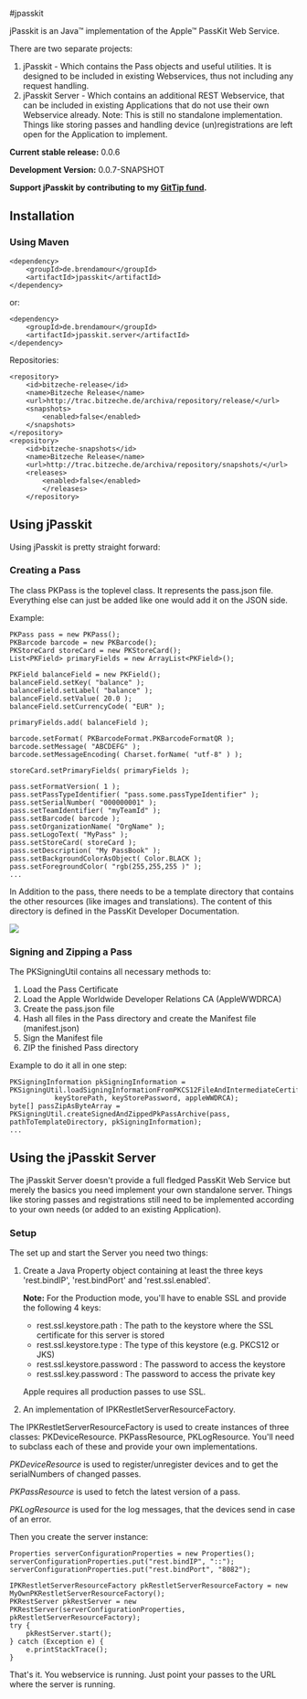 #jpasskit

jPasskit is an Java&trade; implementation of the Apple&trade; PassKit Web Service.

There are two separate projects:

1. jPasskit - Which contains the Pass objects and useful utilities. It is designed to be included in existing Webservices, thus not including any request handling.
2. jPasskit Server -  Which contains an additional REST Webservice, that can be included in existing Applications that do not use their own Webservice already. Note: This is still no standalone implementation. Things like storing passes and handling device (un)registrations are left open for the Application to implement.

**Current stable release:** 0.0.6

**Development Version:** 0.0.7-SNAPSHOT

**Support jPasskit by contributing to my [GitTip fund](https://www.gittip.com/drallgood/).**

## Installation

### Using Maven

	<dependency>
		<groupId>de.brendamour</groupId>
		<artifactId>jpasskit</artifactId>
	</dependency>

or:
	
	<dependency>
		<groupId>de.brendamour</groupId>
		<artifactId>jpasskit.server</artifactId>
	</dependency>


Repositories:

	<repository>
		<id>bitzeche-release</id>
		<name>Bitzeche Release</name>
		<url>http://trac.bitzeche.de/archiva/repository/release/</url>
		<snapshots>
			<enabled>false</enabled>
		</snapshots>
	</repository>
	<repository>
		<id>bitzeche-snapshots</id>
		<name>Bitzeche Release</name>
		<url>http://trac.bitzeche.de/archiva/repository/snapshots/</url>
		<releases>
			<enabled>false</enabled>
			</releases>
		</repository>
	
## Using jPasskit

Using jPasskit is pretty straight forward:

### Creating a Pass

The class PKPass is the toplevel class. It represents the pass.json file. Everything else can just be added like one would add it on the JSON side.

Example:

	PKPass pass = new PKPass();
	PKBarcode barcode = new PKBarcode();
	PKStoreCard storeCard = new PKStoreCard();
	List<PKField> primaryFields = new ArrayList<PKField>();
	
	PKField balanceField = new PKField();
	balanceField.setKey( "balance" );
	balanceField.setLabel( "balance" );
	balanceField.setValue( 20.0 );
	balanceField.setCurrencyCode( "EUR" );

	primaryFields.add( balanceField );

	barcode.setFormat( PKBarcodeFormat.PKBarcodeFormatQR );
	barcode.setMessage( "ABCDEFG" );
	barcode.setMessageEncoding( Charset.forName( "utf-8" ) );

	storeCard.setPrimaryFields( primaryFields );
	
	pass.setFormatVersion( 1 );
	pass.setPassTypeIdentifier( "pass.some.passTypeIdentifier" );
	pass.setSerialNumber( "000000001" );
	pass.setTeamIdentifier( "myTeamId" );
	pass.setBarcode( barcode );
	pass.setOrganizationName( "OrgName" );
	pass.setLogoText( "MyPass" );
	pass.setStoreCard( storeCard );
	pass.setDescription( "My PassBook" );
	pass.setBackgroundColorAsObject( Color.BLACK );
	pass.setForegroundColor( "rgb(255,255,255 )" );
	...


In Addition to the pass, there needs to be a template directory that contains the other resources (like images and translations). The content of this directory is defined in the PassKit Developer Documentation.

<img src="https://github.com/bitzeche/jpasskit/raw/master/passFolder.png">

### Signing and Zipping a Pass

The PKSigningUtil contains all necessary methods to:

1. Load the Pass Certificate
2. Load the Apple Worldwide Developer Relations CA (AppleWWDRCA)
3. Create the pass.json file
4. Hash all files in the Pass directory and create the Manifest file (manifest.json)
5. Sign the Manifest file
6. ZIP the finished Pass directory


Example to do it all in one step: 

	PKSigningInformation pkSigningInformation = PKSigningUtil.loadSigningInformationFromPKCS12FileAndIntermediateCertificateFile(
               keyStorePath, keyStorePassword, appleWWDRCA);
	byte[] passZipAsByteArray = PKSigningUtil.createSignedAndZippedPkPassArchive(pass, pathToTemplateDirectory, pkSigningInformation);
	...
	
## Using the jPasskit Server

The jPasskit Server doesn't provide a full fledged PassKit Web Service but merely the basics you need implement your own standalone server. Things like storing passes and registrations still need to be implemented according to your own needs (or added to an existing Application).

### Setup

The set up and start the Server you need two things:

1. Create a Java Property object containing at least the three keys 'rest.bindIP', 'rest.bindPort' and 'rest.ssl.enabled'.
    
	**Note:**
	For the Production mode, you'll have to enable SSL and provide the following 4 keys:
	- rest.ssl.keystore.path : The path to the keystore where the SSL certificate for this server is stored
	- rest.ssl.keystore.type : The type of this keystore (e.g. PKCS12 or JKS)
	- rest.ssl.keystore.password : The password to access the keystore
	- rest.ssl.key.password : The password to access the private key
	
	Apple requires all production passes to use SSL.
2. An implementation of IPKRestletServerResourceFactory.

The IPKRestletServerResourceFactory is used to create instances of three classes: PKDeviceResource. PKPassResource, PKLogResource. You'll need to subclass each of these and provide your own implementations. 

*PKDeviceResource* is used to register/unregister devices and to get the serialNumbers of changed passes.

*PKPassResource* is used to fetch the latest version of a pass.

*PKLogResource* is used for the log messages, that the devices send in case of an error.

Then you create the server instance:

	Properties serverConfigurationProperties = new Properties();
	serverConfigurationProperties.put("rest.bindIP", "::");
	serverConfigurationProperties.put("rest.bindPort", "8082");

	IPKRestletServerResourceFactory pkRestletServerResourceFactory = new MyOwnPKRestletServerResourceFactory();
	PKRestServer pkRestServer = new PKRestServer(serverConfigurationProperties, pkRestletServerResourceFactory);
	try {
		pkRestServer.start();
	} catch (Exception e) {
		e.printStackTrace();
	}
	
That's it. You webservice is running. Just point your passes to the URL where the server is running.
